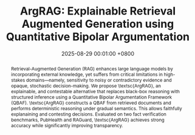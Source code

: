 ---
title:          "ArgRAG: Explainable Retrieval Augmented Generation using Quantitative Bipolar Argumentation"
date:           2025-08-29 00:01:00 +0800
selected:       false
pub:            "NeSy"
# pub_pre:        "Submitted to "
# pub_post:       'Under review.'
# pub_last:       ' <span class="badge badge-pill badge-publication badge-success">Poster</span>'
pub_date:       "2025"

tldr: RAG with argument graphs.

abstract: >-
  Retrieval-Augmented Generation (RAG) enhances large language models by incorporating external knowledge, yet suffers from critical limitations in high-stakes domains—namely, sensitivity to noisy or contradictory evidence and opaque, stochastic decision-making. We propose \textsc{ArgRAG}, an explainable, and contestable alternative that replaces black-box reasoning with structured inference using a Quantitative Bipolar Argumentation Framework (QBAF). \textsc{ArgRAG} constructs a QBAF from retrieved documents and performs deterministic reasoning under gradual semantics. This allows faithfully explanaining and contesting decisions. Evaluated on two fact verification benchmarks, PubHealth and RAGuard, \textsc{ArgRAG} achieves strong accuracy while significantly improving transparency.

cover: 
authors:
    - Yuqicheng Zhu
    - Nico Potyka
    - Daniel Hernández
    - <b>Yuan He</b>
    - Zifeng Ding
    - Bo Xiong
    - Dongzhuoran Zhou
    - Evgeny Kharlamov
    - Steffen Staab

links:
  Preprint: https://arxiv.org/abs/2508.20131
  OpenReview: https://openreview.net/forum?id=oYFXK9szLN
---